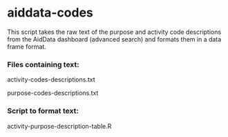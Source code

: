 # aiddata-codes
This script takes the raw text of the purpose and activity code descriptions from the AidData dashboard (advanced search) and formats them in a data frame format. 

### Files containing text:

activity-codes-descriptions.txt

purpose-codes-descriptions.txt

### Script to format text:

activity-purpose-description-table.R
